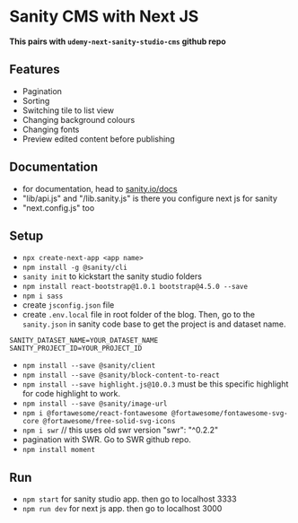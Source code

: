# Sanity CMS with Next JS
**This pairs with `udemy-next-sanity-studio-cms` github repo**
## Features 
- Pagination
- Sorting
- Switching tile to list view
- Changing background colours
- Changing fonts
- Preview edited content before publishing

## Documentation
- for documentation, head to [sanity.io/docs](https://sanity.io/docs)
- "lib/api.js" and "/lib.sanity.js" is there you configure next js for sanity
- "next.config.js" too

## Setup
- `npx create-next-app <app name>`
- `npm install -g @sanity/cli`
- `sanity init` to kickstart the sanity studio folders
- `npm install react-bootstrap@1.0.1 bootstrap@4.5.0 --save`
- `npm i sass`
- create `jsconfig.json` file
- create `.env.local` file in root folder of the blog. Then, go to the `sanity.json` in sanity code base to get the project is and dataset name.
```
SANITY_DATASET_NAME=YOUR_DATASET_NAME
SANITY_PROJECT_ID=YOUR_PROJECT_ID
```
- `npm install --save @sanity/client`
- `npm install --save @sanity/block-content-to-react`
- `npm install --save highlight.js@10.0.3` must be this specific highlight for code highlight to work.
- `npm install --save @sanity/image-url`
- `npm i @fortawesome/react-fontawesome @fortawesome/fontawesome-svg-core @fortawesome/free-solid-svg-icons`
- `npm i swr` // this uses old swr version "swr": "^0.2.2"
- pagination with SWR. Go to SWR github repo.
- `npm install moment`

## Run
- `npm start` for sanity studio app. then go to localhost 3333
- `npm run dev` for next js app. then go to localhost 3000